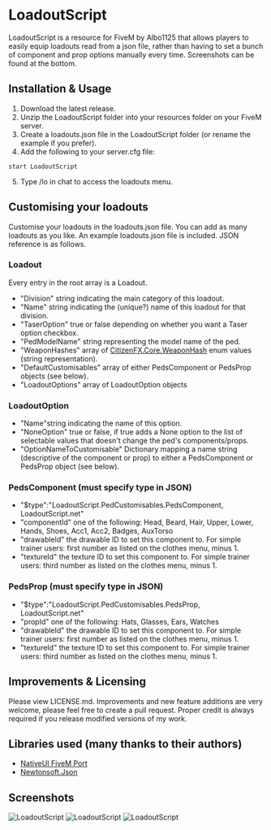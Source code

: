 # LoadoutScript
LoadoutScript is a resource for FiveM by Albo1125 that allows players to easily equip loadouts read from a json file, rather than having to set a bunch of component and prop options manually every time. Screenshots can be found at the bottom.

## Installation & Usage
1. Download the latest release.
2. Unzip the LoadoutScript folder into your resources folder on your FiveM server.
3. Create a loadouts.json file in the LoadoutScript folder (or rename the example if you prefer).
4. Add the following to your server.cfg file:
```text
start LoadoutScript
```
5. Type /lo in chat to access the loadouts menu.

## Customising your loadouts
Customise your loadouts in the loadouts.json file. You can add as many loadouts as you like. An example loadouts.json file is included.
JSON reference is as follows.

### Loadout
Every entry in the root array is a Loadout.
* "Division" string indicating the main category of this loadout.
* "Name" string indicating the (unique?) name of this loadout for that division.
* "TaserOption" true or false depending on whether you want a Taser option checkbox.
* "PedModelName" string representing the model name of the ped.
* "WeaponHashes" array of [CitizenFX.Core.WeaponHash](https://github.com/citizenfx/fivem/blob/c00ddbfa320b4909e4caf9363c963948864aaa83/code/client/clrcore/External/WeaponHash.cs) enum values (string representation).
* "DefaultCustomisables" array of either PedsComponent or PedsProp objects (see below).
* "LoadoutOptions" array of LoadoutOption objects

### LoadoutOption
* "Name"string indicating the name of this option.
* "NoneOption" true or false, if true adds a None option to the list of selectable values that doesn't change the ped's components/props.
* "OptionNameToCustomisable" Dictionary mapping a name string (descriptive of the component or prop) to either a PedsComponent or PedsProp object (see below).

### PedsComponent (must specify type in JSON)
* "$type":"LoadoutScript.PedCustomisables.PedsComponent, LoadoutScript.net"
* "componentId" one of the following: Head, Beard, Hair, Upper, Lower, Hands, Shoes, Acc1, Acc2, Badges, AuxTorso
* "drawableId" the drawable ID to set this component to. For simple trainer users: first number as listed on the clothes menu, minus 1.
* "textureId" the texture ID to set this component to. For simple trainer users: third number as listed on the clothes menu, minus 1.

### PedsProp (must specify type in JSON)
* "$type":"LoadoutScript.PedCustomisables.PedsProp, LoadoutScript.net"
* "propId" one of the following: Hats, Glasses, Ears, Watches
* "drawableId" the drawable ID to set this component to. For simple trainer users: first number as listed on the clothes menu, minus 1.
* "textureId" the texture ID to set this component to. For simple trainer users: third number as listed on the clothes menu, minus 1.

## Improvements & Licensing
Please view LICENSE.md. Improvements and new feature additions are very welcome, please feel free to create a pull request. Proper credit is always required if you release modified versions of my work.

## Libraries used (many thanks to their authors)
* [NativeUI FiveM Port](https://github.com/citizenfx/NativeUI)
* [Newtonsoft.Json](https://github.com/JamesNK/Newtonsoft.Json)

## Screenshots
![LoadoutScript](https://image.prntscr.com/image/E-Mgy1z8RK6HFO1_Io-KLA.png)
![LoadoutScript](https://image.prntscr.com/image/NFHdFqkuQEOUjCoilb0Hdg.png)
![LoadoutScript](https://image.prntscr.com/image/OzshB0r3TZ_HHntxfHpAbg.png)
